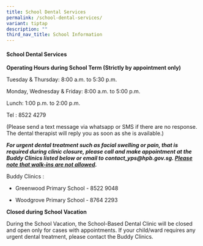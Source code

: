 ```yaml
---
title: School Dental Services
permalink: /school-dental-services/
variant: tiptap
description: ""
third_nav_title: School Information
---
```

<h4>School Dental Services</h4>
<p><strong>Operating Hours during School Term (Strictly by appointment only)</strong>
</p>
<p>Tuesday &amp; Thursday: 8:00 a.m. to 5:30 p.m.</p>
<p>Monday, Wednesday &amp; Friday: 8:00 a.m. to 5:00 p.m.</p>
<p>Lunch: 1:00 p.m. to 2:00 p.m.</p>
<p>Tel : 8522 4279</p>
<p>(Please send a text message via whatsapp or SMS if there are no response.
The dental therapist will reply you as soon as she is available.)</p>
<p><strong><em>For urgent dental treatment such as facial swelling or pain, that is required during clinic closure, please call and make appointment at the Buddy Clinics listed below or email to <a rel="noopener noreferrer nofollow" target="_blank">contact_yps@hpb.gov.sg</a>. <u>Please note that walk-ins are not allowed</u>.</em></strong>
</p>
<p>Buddy Clinics :&nbsp;</p>
<ul data-tight="true" class="tight">
<li>
<p>Greenwood Primary School - 8522 9048</p>
</li>
<li>
<p>Woodgrove Primary School - 8764 2293</p>
</li>
</ul>
<p><strong>Closed during School Vacation</strong>
</p>
<p>During the School Vacation, the School-Based Dental Clinic will be closed
and open only for cases with appointments. If your child/ward requires
any urgent dental treatment, please contact the Buddy Clinics.</p>
<p><strong>&nbsp;</strong>
</p>